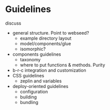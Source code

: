 # Guidelines

discuss
  - general structure. Point to webseed?
    - example directory layout
    - model/components/glue
    - isomorphic?
  - components guidelines
    - taxonomy
    - where to put functions & methods. Purity
  - b-r-c integration and customization
  - CSS guidelines
    - zeplin and variables
  - deploy-oriented guidelines
    - configuration
    - building
    - bundling
